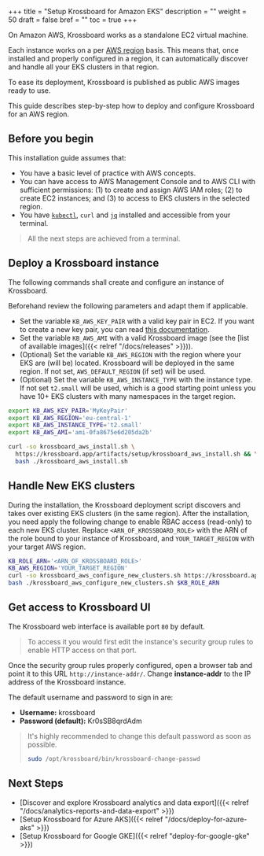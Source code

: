 +++
title = "Setup Krossboard for Amazon EKS"
description = ""
weight = 50
draft = false
bref = ""
toc = true 
+++

On Amazon AWS, Krossboard works as a standalone EC2 virtual machine. 

Each instance works on a per [AWS region](https://docs.aws.amazon.com/en_us/AWSEC2/latest/UserGuide/using-regions-availability-zones.html) basis. This means that, once installed and properly configured in a region, it can automatically discover and handle all your EKS clusters in that region. 

To ease its deployment, Krossboard is published as public AWS images ready to use.

This guide describes step-by-step how to deploy and configure Krossboard for an AWS region. 

## Before you begin
This installation guide assumes that:

* You have a basic level of practice with AWS concepts.
* You can have access to AWS Management Console and to AWS CLI with sufficient permissions: (1) to create and assign AWS IAM roles; (2) to create EC2 instances; and (3) to access to EKS clusters in the selected region.
* You have [`kubectl`](https://kubernetes.io/fr/docs/tasks/tools/install-kubectl/), `curl` and [`jq`](https://stedolan.github.io/jq/) installed and accessible from your terminal.

> All the next steps are achieved from a terminal.

## Deploy a Krossboard instance
The following commands shall create and configure an instance of Krossboard.

Beforehand review the following parameters and adapt them if applicable.
  * Set the variable `KB_AWS_KEY_PAIR` with a valid key pair in EC2. If you want to create a new key pair, you can read [this documentation](https://docs.aws.amazon.com/cli/latest/userguide/cli-services-ec2-keypairs.html).
  * Set the variable `KB_AWS_AMI` with a valid Krossboard image (see the [list of available images]({{< relref "/docs/releases" >}})).
  * (Optional) Set the variable `KB_AWS_REGION` with the region where your EKS are (will be) located.  Krossboard will be deployed in the same region. If not set, `AWS_DEFAULT_REGION` (if set) will be used.
  * (Optional) Set the variable `KB_AWS_INSTANCE_TYPE` with the instance type. If not set `t2.small` will be used, which is a good starting point unless you have 10+ EKS clusters with many namespaces in the target region.

```sh
export KB_AWS_KEY_PAIR='MyKeyPair'
export KB_AWS_REGION='eu-central-1'
export KB_AWS_INSTANCE_TYPE='t2.small'
export KB_AWS_AMI='ami-0fa8675e6d205da2b'

curl -so krossboard_aws_install.sh \
  https://krossboard.app/artifacts/setup/krossboard_aws_install.sh && \
  bash ./krossboard_aws_install.sh
```

## Handle New EKS clusters
 During the installation, the Krossboard deployment script discovers and takes over existing EKS clusters (in the same region). After the installation, you need apply the following change to enable RBAC access (read-only) to each new EKS cluster. Replace `<ARN_OF_KROSSBOARD_ROLE>` with the ARN of the role bound to your instance of Krossboard, and `YOUR_TARGET_REGION` with your target AWS region.
```sh
KB_ROLE_ARN='<ARN_OF_KROSSBOARD_ROLE>'
KB_AWS_REGION='YOUR_TARGET_REGION'
curl -so krossboard_aws_configure_new_clusters.sh https://krossboard.app/artifacts/setup/krossboard_aws_configure_new_clusters.sh
bash ./krossboard_aws_configure_new_clusters.sh $KB_ROLE_ARN
```

## Get access to Krossboard UI
The Krossboard web interface is available port `80` by default. 

 > To access it you would first edit the instance's security group rules to enable HTTP access on that port.

Once the security group rules properly configured, open a browser tab and point it to this URL `http://instance-addr/`. Change **instance-addr** to the IP address of the Krossboard instance.

The default username and password to sign in are:

* **Username:** krossboard
* **Password (default):** Kr0sSB8qrdAdm

> It's highly recommended to change this default password as soon as possible. 
> ```bash
> sudo /opt/krossboard/bin/krossboard-change-passwd
> ```

## Next Steps
* [Discover and explore Krossboard analytics and data export]({{< relref "/docs/analytics-reports-and-data-export" >}})
* [Setup Krossboard for Azure AKS]({{< relref "/docs/deploy-for-azure-aks" >}})
* [Setup Krossboard for Google GKE]({{< relref "deploy-for-google-gke" >}})